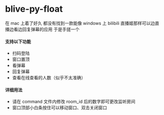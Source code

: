 # blive-py-float

在 mac 上着了好久
都没有找到一款能像 windows 上 bilibili 直播姬那样可以边直播边看边回复弹幕的应用
于是手搓一个

#### 支持以下功能

-   扫码登陆
-   窗口置顶
-   看弹幕
-   回复弹幕
-   查看在线查看的人数（似乎不太准确）

#### 详细用法

-   请在 command 文件内修改 room_id 后的数字即可更改监听房间
-   窗口顶部小白条按住可以移动窗口、双击关闭窗口
